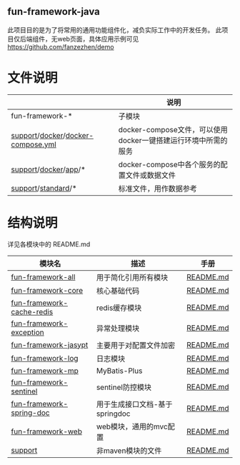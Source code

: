 fun-framework-java
------------------------------------------
此项目目的是为了将常用的通用功能组件化，减负实际工作中的开发任务。
此项目仅后端组件，无web页面，具体应用示例可见 https://github.com/fanzezhen/demo

# 文件说明

|                                                                                                           | 说明                                        |
|-----------------------------------------------------------------------------------------------------------|-------------------------------------------|
| fun-framework-*                                                                                           | 子模块                                       |
| [support](support)/[docker](support%2Fdocker)/[docker-compose.yml](support%2Fdocker%2Fdocker-compose.yml) | docker-compose文件，可以使用docker一键搭建运行环境中所需的服务 |
| [support](support)/[docker](support%2Fdocker)/[app](support%2Fdocker%2Fapp)/*                             | docker-compose中各个服务的配置文件或数据文件             |
| [support](support)/[standard](support%2Fstandard)/*                                                       | 标准文件，用作数据参考                               |

# 结构说明

详见各模块中的 README.md

| 模块名                                                    | 描述                   | 手册                                                 |
|--------------------------------------------------------|----------------------|----------------------------------------------------|
| [fun-framework-all](fun-framework-all)                 | 用于简化引用所有模块           | [README.md](fun-framework-all%2FREADME.md)         |
| [fun-framework-core](fun-framework-core)               | 核心基础代码               | [README.md](fun-framework-core%2FREADME.md)        |
| [fun-framework-cache-redis](fun-framework-cache-redis) | redis缓存模块            | [README.md](fun-framework-cache-redis%2FREADME.md) |
| [fun-framework-exception](fun-framework-exception)     | 异常处理模块               | [README.md](fun-framework-exception%2FREADME.md)   |
| [fun-framework-jasypt](fun-framework-jasypt)           | 主要用于对配置文件加密          | [README.md](fun-framework-jasypt%2FREADME.md)      |
| [fun-framework-log](fun-framework-log)                 | 日志模块                 | [README.md](fun-framework-log%2FREADME.md)         |
| [fun-framework-mp](fun-framework-mp)                   | MyBatis-Plus         | [README.md](fun-framework-mp%2FREADME.md)          |
| [fun-framework-sentinel](fun-framework-sentinel)       | sentinel防控模块         | [README.md](fun-framework-sentinel%2FREADME.md)    |
| [fun-framework-spring-doc](fun-framework-spring-doc)   | 用于生成接口文档-基于springdoc | [README.md](fun-framework-spring-doc%2FREADME.md)  |
| [fun-framework-web](fun-framework-web)                 | web模块，通用的mvc配置       | [README.md](fun-framework-web%2FREADME.md)         |
| [support](support)                                     | 非maven模块的文件          | [README.md](support%2FREADME.md)                   |

